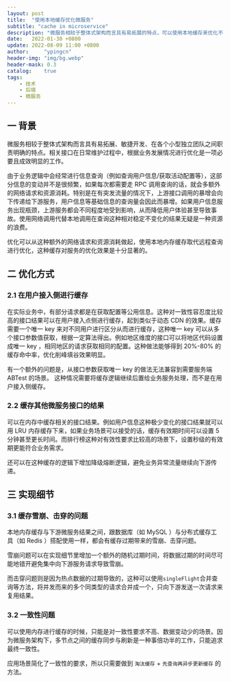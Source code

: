 ```yaml
---
layout: post
title:  "使用本地缓存优化微服务"
subtitle: "cache in microservice"
description: "微服务相较于整体式架构而言具有易拓展的特点，可以使用本地缓存来优化不经常变动的结果避免走网络请求，这种优化是十分显著的"
date:   2022-01-30 +0800
update: 2022-08-09 11:00 +0800
author:     "ypingcn"
header-img: "img/bg.webp"
header-mask: 0.3
catalog:    true
tags:
    - 技术
    - 后端
    - 微服务
---
```


## 一 背景

微服务相较于整体式架构而言具有易拓展、敏捷开发、在各个小型独立团队之间职责明确的特点。相关接口在日常维护过程中，根据业务发展情况进行优化是一项必要且成效明显的工作。

由于业务逻辑中会经常进行信息查询（例如查询用户信息/获取活动配置等），这部分信息的变动并不是很频繁，如果每次都需要走 RPC 调用查询的话，就会多额外的网络请求和资源消耗。特别是在有突发流量的情况下，上游接口调用的暴增会向下传递给下游服务，用户信息等基础信息的查询量会因此而暴增。如果用户信息服务出现瓶颈，上游服务都会不同程度地受到影响，从而降低用户体验甚至导致事故。使用网络调用代替本地调用在查询这种相对稳定不变化的结果无疑是一种资源的浪费。

优化可以从这种额外的网络请求和资源消耗做起，使用本地内存缓存取代远程查询进行优化，这种缓存对服务的优化效果是十分显著的。

## 二 优化方式

### 2.1 在用户接入侧进行缓存

在实际业务中，有部分请求都是在获取配置等公用信息。这种对一致性容忍度比较高的接口结果可以在用户接入点侧进行缓存，起到类似于动态 CDN 的效果。缓存需要一个唯一 key 来对不同用户进行区分从而进行缓存，这种唯一 key 可以从多个接口参数值获取，根据一定算法得出。例如地区维度的接口可以将地区代码设置成唯一 key ，相同地区的请求获取相同的配置。这种做法能够得到 20%-80% 的缓存命中率，优化削峰填谷效果明显。

有一个额外的问题是，从接口参数获取唯一 key 的做法无法兼容到需要服务端 ABTest 的场景。 这种情况需要将缓存逻辑继续后置给业务服务处理，而不是在用户接入侧缓存。

### 2.2 缓存其他微服务接口的结果

可以在内存中缓存相关的接口结果。例如用户信息这种极少变化的接口结果就可以用 LRU 内存缓存下来，如果业务场景可以接受的话，缓存有效期时间可以设置 5 分钟甚至更长时间。而排行榜这种对有效性要求比较高的场景下，设置秒级的有效期更能符合业务需求。

还可以在这种缓存的逻辑下增加降级熔断逻辑，避免业务异常流量继续向下游传递。

## 三 实现细节

### 3.1 缓存雪崩、击穿的问题

本地内存缓存与下游微服务结果之间，跟数据库（如 MySQL ）与分布式缓存工具（如 Redis ）搭配使用一样，都会有缓存过期带来的雪崩、击穿问题。

雪崩问题可以在实现细节里增加一个额外的随机过期时间，将数据过期的时间尽可能地错开避免集中向下游服务请求导致雪崩。

而击穿问题则是因为热点数据的过期导致的，这种可以使用```singleFlight```合并查询等方法，将并发而来的多个同类型的请求合并成一个，只向下游发送一次请求来复用结果。

### 3.2 一致性问题

可以使用内存进行缓存的时候，只能是对一致性要求不高、数据变动少的场景。因为微服务架构下，多节点之间的缓存同步与刷新是一种事倍功半的工作，只能追求最终一致性。

应用场景简化了一致性的要求，所以只需要做到 ```淘汰缓存``` + ```先查询再异步更新缓存``` 的方法。
